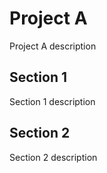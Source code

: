 # Project A

Project A description

## Section 1

Section 1 description

## Section 2

Section 2 description